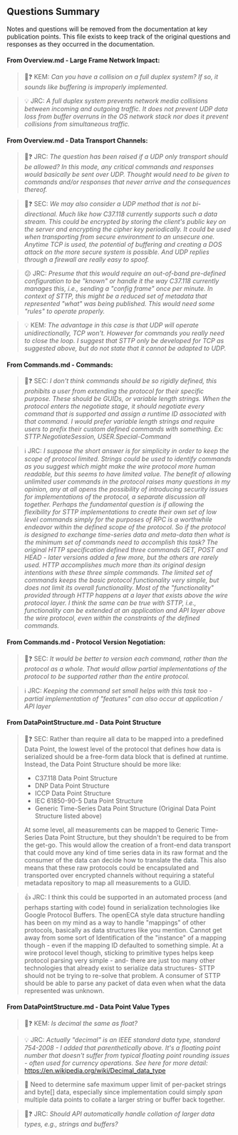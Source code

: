 ## Questions Summary

Notes and questions will be removed from the documentation at key publication points. This file exists to keep track of the original questions and responses as they occurred in the documentation.

#### From Overview.md - Large Frame Network Impact:

> :tomato::question: KEM: _Can you have a collision on a full duplex system? If so, it sounds like buffering is improperly implemented._

> :bulb: JRC: _A full duplex system prevents network media collisions between incoming and outgoing traffic. It does not prevent UDP data loss from buffer overruns in the OS network stack nor does it prevent collisions from simultaneous traffic._

#### From Overview.md - Data Transport Channels:

> :tomato::question: JRC: _The question has been raised if a UDP only transport should be allowed? In this mode, any critical commands and responses would basically be sent over UDP. Thought would need to be given to commands and/or responses that never arrive and the consequences thereof._

> :tomato::question: SEC: _We may also consider a UDP method that is not bi-directional. Much like how C37.118 currently supports such a data stream. This could be encrypted by storing the client's public key on the server and encrypting the cipher key periodically. It could be used when transporting from secure environment to an unsecure one. Anytime TCP is used, the potential of buffering and creating a DOS attack on the more secure system is possible. And UDP replies through a firewall are really easy to spoof._

> :confused: JRC: _Presume that this would require an out-of-band pre-defined configuration to be "known" or handle it the way C37.118 currently manages this, i.e., sending a "config frame" once per minute. In context of STTP, this might be a reduced set of metadata that represented "what" was being published. This would need some "rules" to operate properly._

> :bulb: KEM: _The advantage in this case is that UDP will operate unidirectionally, TCP won't. However for commands you really need to close the loop. I suggest that STTP only be developed for TCP as suggested above, but do not state that it cannot be adapted to UDP._

#### From Commands.md - Commands:

> :tomato::question: SEC: _I don't think commands should be so rigidly defined, this prohibits a user from extending the protocol for their specific purpose. These should be GUIDs, or variable length strings. When the protocol enters the negotiate stage, it should negotiate every command that is supported and assign a runtime ID associated with that command. I would prefer variable length strings and require users to prefix their custom defined commands with something. Ex: STTP.NegotiateSession, USER.Special-Command_

> :information_source: JRC: _I suppose the short answer is for simplicity in order to keep the scope of protocol limited. Strings could be used to identify commands as you suggest which might make the wire protocol more human readable, but this seems to have limited value. The benefit of allowing unlimited user commands in the protocol raises many questions in my opinion, any at all opens the possibility of introducing security issues for implementations of the protocol, a separate discussion all together. Perhaps the fundamental question is if allowing the flexibility for STTP implementations to create their own set of low level commands simply for the purposes of RPC is a worthwhile endeavor within the defined scope of the protocol. So if the protocol is designed to exchange time-series data and meta-data then what is the minimum set of commands need to accomplish this task? The original HTTP specification defined three commands GET, POST and HEAD - later versions added a few more, but the others are rarely used. HTTP accomplishes much more than its original design intentions with these three simple commands. The limited set of commands keeps the basic protocol functionality very simple, but does not limit its overall functionality. Most of the "functionality" provided through HTTP happens at a layer that exists above the wire protocol layer. I think the same can be true with STTP, i.e., functionality can be extended at an application and API layer above the wire protocol, even within the constraints of the defined commands._

#### From Commands.md - Protocol Version Negotiation:

> :tomato::question: SEC: _It would be better to version each command, rather than the protocol as a whole. That would allow partial implementations of the protocol to be supported rather than the entire protocol._

> :information_source: JRC: _Keeping the command set small helps with this task too - partial implementation of "features" can also occur at application / API layer_

#### From DataPointStructure.md - Data Point Structure


> :tomato::question: SEC: Rather than require all data to be mapped into a predefined Data Point, the lowest level of the protocol that defines how data is serialized should be a free-form data block that is defined at runtime. Instead, the Data Point Structure should be more like:
> * C37.118 Data Point Structure
> * DNP Data Point Structure
> * ICCP Data Point Structure
> * IEC 61850-90-5 Data Point Structure
> * Generic Time-Series Data Point Structure (Original Data Point Structure listed above)
>
> At some level, all measurements can be mapped to Generic Time-Series Data Point Structure, but they shouldn't be required to be from the get-go. This would allow the creation of a front-end data transport that could move any kind of time series data in its raw format and the consumer of the data can decide how to translate the data. This also means that these raw protocols could be encapsulated and transported over encrypted channels without requiring a stateful metadata repository to map all measurements to a GUID.

> :thumbsup: JRC: I think this could be supported in an automated process (and perhaps starting with code) found in serialization technologies like Google Protocol Buffers. The openECA style data structure handling has been on my mind as a way to handle "mappings" of other protocols, basically as data structures like you mention. Cannot get away from some sort of Identification of the "instance" of a mapping though - even if the mapping ID defaulted to something simple. At a wire protocol level though, sticking to primitive types helps keep protocol parsing very simple - and- there are just too many other technologies that already exist to serialize data structures- STTP should not be trying to re-solve that problem. A consumer of STTP should be able to parse any packet of data even when what the data represented was unknown.

#### From DataPointStructure.md - Data Point Value Types

> :tomato::question: KEM: _Is decimal the same as float?_

> :bulb: JRC: _Actually "decimal" is an IEEE standard data type, standard 754-2008 - I added that parenthetically above. It's a floating point number that doesn't suffer from typical floating point rounding issues - often used for currency operations. See here for more detail:_ https://en.wikipedia.org/wiki/Decimal_data_type

> :construction: Need to determine safe maximum upper limit of per-packet strings and byte[] data, especially since implementation could simply _span_ multiple data points to collate a larger string or buffer back together.

> :tomato::question: JRC: _Should API automatically handle collation of larger data types, e.g., strings and buffers?_
